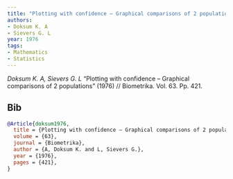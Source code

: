 ```yaml
---
title: "Plotting with confidence – Graphical comparisons of 2 populations"
authors:
- Doksum K. A
- Sievers G. L
year: 1976
tags:
- Mathematics
- Statistics
---
```


<i>Doksum K. A, Sievers G. L</i> <span title="">“Plotting with confidence – Graphical comparisons of 2 populations”</span> (1976) // Biometrika. Vol.&nbsp;63. Pp.&nbsp;421.

## Bib

```bib
@Article{doksum1976,
  title = {Plotting with confidence – Graphical comparisons of 2 populations},
  volume = {63},
  journal = {Biometrika},
  author = {A, Doksum K. and L, Sievers G.},
  year = {1976},
  pages = {421},
}
```
